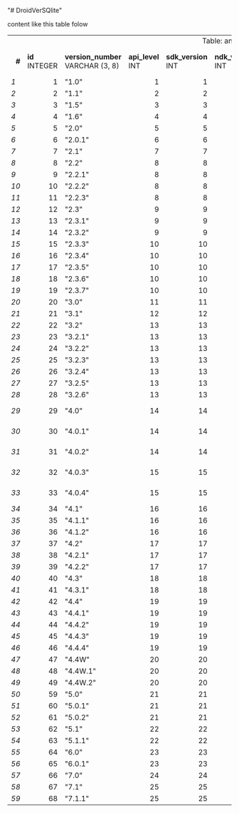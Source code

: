 "# DroidVerSQlite" 

content like this table folow

<table><tr class="title"><td colspan="9" align="center">Table: android_version</td></tr><tr class="header"><td align="right"><b><i>#</i></b></td><td><b>id</b><br/>INTEGER</td><td><b>version_number</b><br/>VARCHAR (3, 8)</td><td><b>api_level</b><br/>INT</td><td><b>sdk_version</b><br/>INT</td><td><b>ndk_version</b><br/>INT</td><td><b>code_name</b><br/>VARCHAR (0, 20)</td><td><b>Linux_kernel</b><br/>VARCHAR (2, 8)</td><td><b>Build.VERSION_CODES</b><br/>VARCHAR (3, 25)</td></tr><tr><td class="rownum"><i>1</i></td><td align="right">1</td><td align="left">&quot;1.0&quot;</td><td align="right">1</td><td align="right">1</td><td align="right">0</td><td align="left" class="null"><i>NULL</i></td><td align="left" class="null"><i>NULL</i></td><td align="left">BASE</td></tr><tr><td class="rownum"><i>2</i></td><td align="right">2</td><td align="left">&quot;1.1&quot;</td><td align="right">2</td><td align="right">2</td><td align="right">0</td><td align="left" class="null"><i>NULL</i></td><td align="left" class="null"><i>NULL</i></td><td align="left">BASE_1_1</td></tr><tr><td class="rownum"><i>3</i></td><td align="right">3</td><td align="left">&quot;1.5&quot;</td><td align="right">3</td><td align="right">3</td><td align="right">1</td><td align="left">Cupcake</td><td align="left">2.6.27</td><td align="left">CUPCAKE</td></tr><tr><td class="rownum"><i>4</i></td><td align="right">4</td><td align="left">&quot;1.6&quot;</td><td align="right">4</td><td align="right">4</td><td align="right">2</td><td align="left">Donut</td><td align="left">2.6.29</td><td align="left">DONUT</td></tr><tr><td class="rownum"><i>5</i></td><td align="right">5</td><td align="left">&quot;2.0&quot;</td><td align="right">5</td><td align="right">5</td><td align="right">2</td><td align="left">Eclair</td><td align="left">2.6.29</td><td align="left">ECLAIR</td></tr><tr><td class="rownum"><i>6</i></td><td align="right">6</td><td align="left">&quot;2.0.1&quot;</td><td align="right">6</td><td align="right">6</td><td align="right">2</td><td align="left">Eclair</td><td align="left">2.6.29</td><td align="left">ECLAIR_0_1</td></tr><tr><td class="rownum"><i>7</i></td><td align="right">7</td><td align="left">&quot;2.1&quot;</td><td align="right">7</td><td align="right">7</td><td align="right">3</td><td align="left">Eclair</td><td align="left">2.6.29</td><td align="left">ECLAIR_MR1</td></tr><tr><td class="rownum"><i>8</i></td><td align="right">8</td><td align="left">&quot;2.2&quot;</td><td align="right">8</td><td align="right">8</td><td align="right">4</td><td align="left">Froyo</td><td align="left">2.6.32</td><td align="left">FROYO</td></tr><tr><td class="rownum"><i>9</i></td><td align="right">9</td><td align="left">&quot;2.2.1&quot;</td><td align="right">8</td><td align="right">8</td><td align="right">4</td><td align="left">Froyo</td><td align="left">2.6.32</td><td align="left">FROYO</td></tr><tr><td class="rownum"><i>10</i></td><td align="right">10</td><td align="left">&quot;2.2.2&quot;</td><td align="right">8</td><td align="right">8</td><td align="right">4</td><td align="left">Froyo</td><td align="left">2.6.32</td><td align="left">FROYO</td></tr><tr><td class="rownum"><i>11</i></td><td align="right">11</td><td align="left">&quot;2.2.3&quot;</td><td align="right">8</td><td align="right">8</td><td align="right">4</td><td align="left">Froyo</td><td align="left">2.6.32</td><td align="left">FROYO</td></tr><tr><td class="rownum"><i>12</i></td><td align="right">12</td><td align="left">&quot;2.3&quot;</td><td align="right">9</td><td align="right">9</td><td align="right">5</td><td align="left">Gingerbread</td><td align="left">2.6.35</td><td align="left">GINGERBREAD</td></tr><tr><td class="rownum"><i>13</i></td><td align="right">13</td><td align="left">&quot;2.3.1&quot;</td><td align="right">9</td><td align="right">9</td><td align="right">5</td><td align="left">Gingerbread</td><td align="left">2.6.35</td><td align="left">GINGERBREAD</td></tr><tr><td class="rownum"><i>14</i></td><td align="right">14</td><td align="left">&quot;2.3.2&quot;</td><td align="right">9</td><td align="right">9</td><td align="right">5</td><td align="left">Gingerbread</td><td align="left">2.6.35</td><td align="left">GINGERBREAD</td></tr><tr><td class="rownum"><i>15</i></td><td align="right">15</td><td align="left">&quot;2.3.3&quot;</td><td align="right">10</td><td align="right">10</td><td align="right">5</td><td align="left">Gingerbread</td><td align="left">2.6.35</td><td align="left">GINGERBREAD_MR1</td></tr><tr><td class="rownum"><i>16</i></td><td align="right">16</td><td align="left">&quot;2.3.4&quot;</td><td align="right">10</td><td align="right">10</td><td align="right">5</td><td align="left">Gingerbread</td><td align="left">2.6.35</td><td align="left">GINGERBREAD_MR1</td></tr><tr><td class="rownum"><i>17</i></td><td align="right">17</td><td align="left">&quot;2.3.5&quot;</td><td align="right">10</td><td align="right">10</td><td align="right">5</td><td align="left">Gingerbread</td><td align="left">2.6.35</td><td align="left">GINGERBREAD_MR1</td></tr><tr><td class="rownum"><i>18</i></td><td align="right">18</td><td align="left">&quot;2.3.6&quot;</td><td align="right">10</td><td align="right">10</td><td align="right">5</td><td align="left">Gingerbread</td><td align="left">2.6.35</td><td align="left">GINGERBREAD_MR1</td></tr><tr><td class="rownum"><i>19</i></td><td align="right">19</td><td align="left">&quot;2.3.7&quot;</td><td align="right">10</td><td align="right">10</td><td align="right">5</td><td align="left">Gingerbread</td><td align="left">2.6.35</td><td align="left">GINGERBREAD_MR1</td></tr><tr><td class="rownum"><i>20</i></td><td align="right">20</td><td align="left">&quot;3.0&quot;</td><td align="right">11</td><td align="right">11</td><td align="right">5</td><td align="left">Gingerbread</td><td align="left">2.6.35</td><td align="left">HONEYCOMB</td></tr><tr><td class="rownum"><i>21</i></td><td align="right">21</td><td align="left">&quot;3.1&quot;</td><td align="right">12</td><td align="right">12</td><td align="right">6</td><td align="left">Gingerbread</td><td align="left">2.6.36</td><td align="left">HONEYCOMB_MR1</td></tr><tr><td class="rownum"><i>22</i></td><td align="right">22</td><td align="left">&quot;3.2&quot;</td><td align="right">13</td><td align="right">13</td><td align="right">6</td><td align="left">Gingerbread</td><td align="left">2.6.36</td><td align="left">HONEYCOMB_MR2</td></tr><tr><td class="rownum"><i>23</i></td><td align="right">23</td><td align="left">&quot;3.2.1&quot;</td><td align="right">13</td><td align="right">13</td><td align="right">6</td><td align="left">Gingerbread</td><td align="left">2.6.36</td><td align="left">HONEYCOMB_MR2</td></tr><tr><td class="rownum"><i>24</i></td><td align="right">24</td><td align="left">&quot;3.2.2&quot;</td><td align="right">13</td><td align="right">13</td><td align="right">6</td><td align="left">Gingerbread</td><td align="left">2.6.36</td><td align="left">HONEYCOMB_MR2</td></tr><tr><td class="rownum"><i>25</i></td><td align="right">25</td><td align="left">&quot;3.2.3&quot;</td><td align="right">13</td><td align="right">13</td><td align="right">6</td><td align="left">Gingerbread</td><td align="left">2.6.36</td><td align="left">HONEYCOMB_MR2</td></tr><tr><td class="rownum"><i>26</i></td><td align="right">26</td><td align="left">&quot;3.2.4&quot;</td><td align="right">13</td><td align="right">13</td><td align="right">6</td><td align="left">Gingerbread</td><td align="left">2.6.36</td><td align="left">HONEYCOMB_MR2</td></tr><tr><td class="rownum"><i>27</i></td><td align="right">27</td><td align="left">&quot;3.2.5&quot;</td><td align="right">13</td><td align="right">13</td><td align="right">6</td><td align="left">Gingerbread</td><td align="left">2.6.36</td><td align="left">HONEYCOMB_MR2</td></tr><tr><td class="rownum"><i>28</i></td><td align="right">28</td><td align="left">&quot;3.2.6&quot;</td><td align="right">13</td><td align="right">13</td><td align="right">6</td><td align="left">Gingerbread</td><td align="left">2.6.36</td><td align="left">HONEYCOMB_MR2</td></tr><tr><td class="rownum"><i>29</i></td><td align="right">29</td><td align="left">&quot;4.0&quot;</td><td align="right">14</td><td align="right">14</td><td align="right">7</td><td align="left">Ice Cream Sandwich</td><td align="left">3.0.1</td><td align="left">ICE_CREAM_SANDWICH</td></tr><tr><td class="rownum"><i>30</i></td><td align="right">30</td><td align="left">&quot;4.0.1&quot;</td><td align="right">14</td><td align="right">14</td><td align="right">7</td><td align="left">Ice Cream Sandwich</td><td align="left">3.0.1</td><td align="left">ICE_CREAM_SANDWICH</td></tr><tr><td class="rownum"><i>31</i></td><td align="right">31</td><td align="left">&quot;4.0.2&quot;</td><td align="right">14</td><td align="right">14</td><td align="right">7</td><td align="left">Ice Cream Sandwich</td><td align="left">3.0.1</td><td align="left">ICE_CREAM_SANDWICH</td></tr><tr><td class="rownum"><i>32</i></td><td align="right">32</td><td align="left">&quot;4.0.3&quot;</td><td align="right">15</td><td align="right">15</td><td align="right">8</td><td align="left">Ice Cream Sandwich</td><td align="left">3.0.1</td><td align="left">ICE_CREAM_SANDWICH_MR1</td></tr><tr><td class="rownum"><i>33</i></td><td align="right">33</td><td align="left">&quot;4.0.4&quot;</td><td align="right">15</td><td align="right">15</td><td align="right">8</td><td align="left">Ice Cream Sandwich</td><td align="left">3.0.8</td><td align="left">ICE_CREAM_SANDWICH_MR1</td></tr><tr><td class="rownum"><i>34</i></td><td align="right">34</td><td align="left">&quot;4.1&quot;</td><td align="right">16</td><td align="right">16</td><td align="right">8</td><td align="left">Jelly Bean</td><td align="left">3.0.31</td><td align="left">JELLY_BEAN</td></tr><tr><td class="rownum"><i>35</i></td><td align="right">35</td><td align="left">&quot;4.1.1&quot;</td><td align="right">16</td><td align="right">16</td><td align="right">8</td><td align="left">Jelly Bean</td><td align="left">3.0.31</td><td align="left">JELLY_BEAN</td></tr><tr><td class="rownum"><i>36</i></td><td align="right">36</td><td align="left">&quot;4.1.2&quot;</td><td align="right">16</td><td align="right">16</td><td align="right">8</td><td align="left">Jelly Bean</td><td align="left">3.1.10</td><td align="left">JELLY_BEAN</td></tr><tr><td class="rownum"><i>37</i></td><td align="right">37</td><td align="left">&quot;4.2&quot;</td><td align="right">17</td><td align="right">17</td><td align="right">8</td><td align="left">Jelly Bean</td><td align="left">3.4.0</td><td align="left">JELLY_BEAN_MR1</td></tr><tr><td class="rownum"><i>38</i></td><td align="right">38</td><td align="left">&quot;4.2.1&quot;</td><td align="right">17</td><td align="right">17</td><td align="right">8</td><td align="left">Jelly Bean</td><td align="left">3.4.0</td><td align="left">JELLY_BEAN_MR1</td></tr><tr><td class="rownum"><i>39</i></td><td align="right">39</td><td align="left">&quot;4.2.2&quot;</td><td align="right">17</td><td align="right">17</td><td align="right">8</td><td align="left">Jelly Bean</td><td align="left">3.4.0</td><td align="left">JELLY_BEAN_MR1</td></tr><tr><td class="rownum"><i>40</i></td><td align="right">40</td><td align="left">&quot;4.3&quot;</td><td align="right">18</td><td align="right">18</td><td align="right">8</td><td align="left">Jelly Bean</td><td align="left">3.4.0</td><td align="left">JELLY_BEAN_MR2</td></tr><tr><td class="rownum"><i>41</i></td><td align="right">41</td><td align="left">&quot;4.3.1&quot;</td><td align="right">18</td><td align="right">18</td><td align="right">8</td><td align="left">Jelly Bean</td><td align="left">3.4.0</td><td align="left">JELLY_BEAN_MR2</td></tr><tr><td class="rownum"><i>42</i></td><td align="right">42</td><td align="left">&quot;4.4&quot;</td><td align="right">19</td><td align="right">19</td><td align="right">8</td><td align="left">KitKat</td><td align="left">3.8.0</td><td align="left">KITKAT</td></tr><tr><td class="rownum"><i>43</i></td><td align="right">43</td><td align="left">&quot;4.4.1&quot;</td><td align="right">19</td><td align="right">19</td><td align="right">8</td><td align="left">KitKat</td><td align="left">3.8.0</td><td align="left">KITKAT</td></tr><tr><td class="rownum"><i>44</i></td><td align="right">44</td><td align="left">&quot;4.4.2&quot;</td><td align="right">19</td><td align="right">19</td><td align="right">8</td><td align="left">KitKat</td><td align="left">3.8.0</td><td align="left">KITKAT</td></tr><tr><td class="rownum"><i>45</i></td><td align="right">45</td><td align="left">&quot;4.4.3&quot;</td><td align="right">19</td><td align="right">19</td><td align="right">8</td><td align="left">KitKat</td><td align="left">3.8.0</td><td align="left">KITKAT</td></tr><tr><td class="rownum"><i>46</i></td><td align="right">46</td><td align="left">&quot;4.4.4&quot;</td><td align="right">19</td><td align="right">19</td><td align="right">8</td><td align="left">KitKat</td><td align="left">3.8.0</td><td align="left">KITKAT</td></tr><tr><td class="rownum"><i>47</i></td><td align="right">47</td><td align="left">&quot;4.4W&quot;</td><td align="right">20</td><td align="right">20</td><td align="right">8</td><td align="left">KitKat</td><td align="left">3.8.0</td><td align="left">KITKAT_WATCH</td></tr><tr><td class="rownum"><i>48</i></td><td align="right">48</td><td align="left">&quot;4.4W.1&quot;</td><td align="right">20</td><td align="right">20</td><td align="right">8</td><td align="left">KitKat</td><td align="left">3.8.0</td><td align="left">KITKAT_WATCH</td></tr><tr><td class="rownum"><i>49</i></td><td align="right">49</td><td align="left">&quot;4.4W.2&quot;</td><td align="right">20</td><td align="right">20</td><td align="right">8</td><td align="left">KitKat</td><td align="left">3.8.0</td><td align="left">KITKAT_WATCH</td></tr><tr><td class="rownum"><i>50</i></td><td align="right">59</td><td align="left">&quot;5.0&quot;</td><td align="right">21</td><td align="right">21</td><td align="right">8</td><td align="left">Lollipop</td><td align="left">3.10 </td><td align="left">LOLLIPOP</td></tr><tr><td class="rownum"><i>51</i></td><td align="right">60</td><td align="left">&quot;5.0.1&quot;</td><td align="right">21</td><td align="right">21</td><td align="right">8</td><td align="left">Lollipop</td><td align="left">3.10 </td><td align="left">LOLLIPOP</td></tr><tr><td class="rownum"><i>52</i></td><td align="right">61</td><td align="left">&quot;5.0.2&quot;</td><td align="right">21</td><td align="right">21</td><td align="right">8</td><td align="left">Lollipop</td><td align="left">3.10 </td><td align="left">LOLLIPOP</td></tr><tr><td class="rownum"><i>53</i></td><td align="right">62</td><td align="left">&quot;5.1&quot;</td><td align="right">22</td><td align="right">22</td><td align="right">8</td><td align="left">Lollipop</td><td align="left">3.10 </td><td align="left">LOLLIPOP_MR1</td></tr><tr><td class="rownum"><i>54</i></td><td align="right">63</td><td align="left">&quot;5.1.1&quot;</td><td align="right">22</td><td align="right">22</td><td align="right">8</td><td align="left">Lollipop</td><td align="left">3.10 </td><td align="left">LOLLIPOP_MR1</td></tr><tr><td class="rownum"><i>55</i></td><td align="right">64</td><td align="left">&quot;6.0&quot;</td><td align="right">23</td><td align="right">23</td><td align="right">8</td><td align="left">Marshmallow</td><td align="left">3.10 </td><td align="left">M</td></tr><tr><td class="rownum"><i>56</i></td><td align="right">65</td><td align="left">&quot;6.0.1&quot;</td><td align="right">23</td><td align="right">23</td><td align="right">8</td><td align="left">Marshmallow</td><td align="left">3.10 </td><td align="left">M</td></tr><tr><td class="rownum"><i>57</i></td><td align="right">66</td><td align="left">&quot;7.0&quot;</td><td align="right">24</td><td align="right">24</td><td align="right">8</td><td align="left">Nougat</td><td align="left">3.10 </td><td align="left">N</td></tr><tr><td class="rownum"><i>58</i></td><td align="right">67</td><td align="left">&quot;7.1&quot;</td><td align="right">25</td><td align="right">25</td><td align="right">8</td><td align="left">Nougat</td><td align="left">3.10 </td><td align="left">N_MR1</td></tr><tr><td class="rownum"><i>59</i></td><td align="right">68</td><td align="left">&quot;7.1.1&quot;</td><td align="right">25</td><td align="right">25</td><td align="right">8</td><td align="left">Nougat</td><td align="left">3.10 </td><td align="left">N_MR1</td></tr></table>
